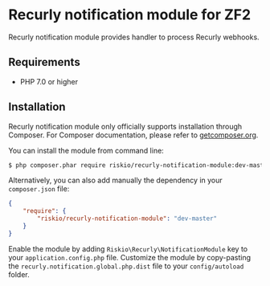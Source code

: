 Recurly notification module for ZF2
======================

Recurly notification module provides handler to process Recurly webhooks.

Requirements
------------

* PHP 7.0 or higher

Installation
------------

Recurly notification module only officially supports installation through Composer. For Composer documentation, please refer to
[getcomposer.org](http://getcomposer.org/).

You can install the module from command line:
```sh
$ php composer.phar require riskio/recurly-notification-module:dev-master
```

Alternatively, you can also add manually the dependency in your `composer.json` file:
```json
{
    "require": {
        "riskio/recurly-notification-module": "dev-master"
    }
}
```

Enable the module by adding `Riskio\Recurly\NotificationModule` key to your `application.config.php` file. Customize the module by copy-pasting
the `recurly.notification.global.php.dist` file to your `config/autoload` folder.
